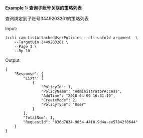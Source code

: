 **Example 1: 查询子账号关联的策略列表**

查询绑定到子账号3449203261的策略列表

Input: 

```
tccli cam ListAttachedUserPolicies --cli-unfold-argument  \
    --TargetUin 3449203261 \
    --Page 1 \
    --Rp 10
```

Output: 
```
{
    "Response": {
        "List": [
            {
                "PolicyId": 1,
                "PolicyName": "AdministratorAccess",
                "AddTime": "2018-04-09 16:31:19",
                "CreateMode": 2,
                "PolicyType": "User"
            }
        ],
        "TotalNum": 1,
        "RequestId": "836d7034-9854-44f0-9d4a-ee57842f8644"
    }
}
```

